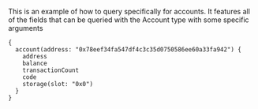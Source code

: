 This is an example of how to query specifically for accounts. It features all of the fields
that can be queried with the Account type with some specific arguments

```grapql
{
  account(address: "0x78eef34fa547df4c3c35d0750586ee60a33fa942") {
    address
    balance
    transactionCount
    code
    storage(slot: "0x0")
  }
}
```
